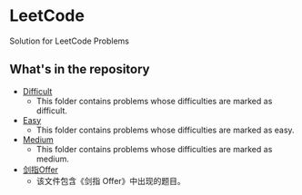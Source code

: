 # LeetCode

Solution for LeetCode Problems

## What's in the repository

- [Difficult](./Difficult)
  - This folder contains problems whose difficulties are marked as difficult.
- [Easy](./Easy)
  - This folder contains problems whose difficulties are marked as easy.
- [Medium](./Medium)
  - This folder contains problems whose difficulties are marked as medium.
- [剑指Offer](./剑指Offer)
  - 该文件包含《剑指 Offer》中出现的题目。
